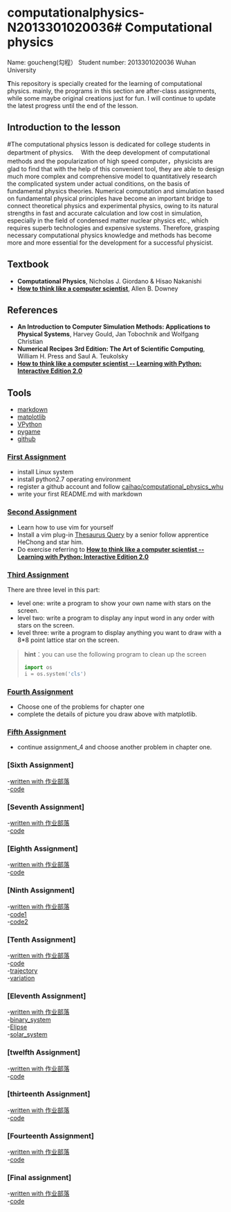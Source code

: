 # computationalphysics-N2013301020036# Computational physics

 Name: goucheng(勾程）
 Student number: 2013301020036
 Wuhan University

 **T**his repository is specially created for the learning of computational physics. mainly, the programs in this section are after-class assignments, while some maybe original creations just for fun. I will continue to update the latest progress until the end of the lesson.
 
## Introduction to the lesson
  #The computational physics lesson is dedicated for college students in department of physics.
 　With the deep development of computational methods and the popularization of high speed computer，physicists are glad to find that with the help of this convenient tool, they are able to design much more complex and comprehensive model to quantitatively research the complicated system under actual conditions, on the basis of fundamental physics theories. Numerical computation and simulation based on fundamental physical principles have become an important bridge to connect theoretical physics and experimental physics, owing to its natural strengths in fast and accurate calculation and low cost in simulation, especially in the field of condensed matter nuclear physics etc., which requires superb technologies and expensive systems. Therefore, grasping necessary computational physics knowledge and methods has become more and more essential for the development for a successful physicist.
 
## Textbook
- **Computational Physics**, Nicholas J. Giordano & Hisao Nakanishi
- [**How to think like a computer scientist**](http://www.greenteapress.com/thinkpython/), Allen B. Downey

## References
- **An Introduction to Computer Simulation Methods: Applications to Physical Systems**, Harvey Gould, Jan Tobochnik and Wolfgang Christian
- **Numerical Recipes 3rd Edition: The Art of Scientific Computing**, William H. Press and Saul A. Teukolsky
- [**How to think like a computer scientist -- Learning with Python: Interactive Edition 2.0**](http://interactivepython.org/runestone/static/thinkcspy/index.html)

## Tools
- [markdown](https://daringfireball.net/projects/markdown/)
- [matplotlib](http://matplotlib.org/)
- [VPython](http://vpython.org/)
- [pygame](http://pygame.org/hifi.html)
- [github](https://github.com/)


### [First Assignment](https://github.com/wuweipeng/computaitional_physics_N2013301020040/tree/master/Assignment_1)
- install Linux system 
- install python2.7 operating environment
- register a github account and follow [caihao/computational_physics_whu](https://github.com/caihao/computational_physics_whu)
- write your first README.md with markdown 
  
### [Second Assignment](https://github.com/wuweipeng/computaitional_physics_N2013301020040/tree/master/Assignment_2)
- Learn how to use vim for yourself
- Install a vim plug-in [Thesaurus Query](https://github.com/Ron89/thesaurus_query.vim) by a senior follow apprentice HeChong and star him.
- Do exercise referring to [**How to think like a computer scientist -- Learning with Python: Interactive Edition 2.0**](http://interactivepython.org/runestone/static/thinkcspy/index.html)

###  [Third Assignment](https://github.com/wuweipeng/computaitional_physics_N2013301020040/tree/master/Assignment_3)
  There are three level in this part:
  - level one: write a program to show your own name with stars on the screen.
  - level two: write a program to display any input word in any order with stars on the screen.
  - level three: write a program to display anything you want to draw with a 8*8 point lattice star on the screen.

> **hint**：you can use the following program to clean up the screen
> ```python
> import os
> i = os.system('cls')
> ```

### [Fourth Assignment](https://github.com/wuweipeng/computaitional_physics_N2013301020040/tree/master/Assignment_4)
- Choose one of the problems for chapter one 
- complete the details of picture you draw above with matplotlib.

### [Fifth Assignment](https://github.com/wuweipeng/computational_physics_N2013301020040/tree/master/Assignment_5)
- continue assignment_4 and choose another problem in chapter one. 

### [Sixth Assignment]
-[written with 作业部落](https://www.zybuluo.com/Pontus/note/413930)<br>
-[code](https://github.com/wuweipeng/computational_physics_N2013301020040/blob/master/Assignment_6/assignment_6.py)

### [Seventh Assignment]
-[written with 作业部落](https://www.zybuluo.com/Pontus/note/413940)<br>
-[code](https://github.com/wuweipeng/computational_physics_N2013301020040/blob/master/Assignment_7/assignment_7.py)

### [Eighth Assignment]
-[written with 作业部落](https://www.zybuluo.com/Pontus/note/321465)<br>
-[code](https://github.com/wuweipeng/computational_physics_N2013301020040/blob/master/Assignment_8/assignment_8.py)

### [Ninth Assignment]
-[written with 作业部落](https://www.zybuluo.com/Pontus/note/412215)<br>
-[code1](https://github.com/wuweipeng/computational_physics_N2013301020040/blob/master/Assignment_9/assignment_9.py)<br>
-[code2](https://github.com/wuweipeng/computational_physics_N2013301020040/blob/master/Assignment_9/assignment_9_1.py)

### [Tenth Assignment]
-[written with 作业部落](https://www.zybuluo.com/Pontus/note/412309)<br>
-[code](https://github.com/wuweipeng/computational_physics_N2013301020040/blob/master/Assignment_10/assignment_10.py)<br>
-[trajectory](https://github.com/wuweipeng/computational_physics_N2013301020040/blob/master/Assignment_10/trajectory.py)<br>
-[variation](https://github.com/wuweipeng/computational_physics_N2013301020040/blob/master/Assignment_10/variation.py)

### [Eleventh Assignment]
-[written with 作业部落](https://www.zybuluo.com/Pontus/note/414161)<br>
-[binary_system](https://github.com/wuweipeng/computational_physics_N2013301020040/blob/master/Assignment_11/binary_system.py)<br>
-[Elipse](https://github.com/wuweipeng/computational_physics_N2013301020040/blob/master/Assignment_11/elli_orbit.py)<br>
-[solar_system](https://github.com/wuweipeng/computational_physics_N2013301020040/blob/master/Assignment_11/solar_system.py%7E)

### [twelfth Assignment]
-[written with 作业部落](https://www.zybuluo.com/Pontus/note/414249)<br>
-[code](https://github.com/wuweipeng/computational_physics_N2013301020040/blob/master/Assignment_12/assignment_12.py)

### [thirteenth Assignment]
-[written with 作业部落](https://www.zybuluo.com/Pontus/note/414551)<br>
-[code](https://github.com/wuweipeng/computational_physics_N2013301020040/blob/master/Assignment_13/assignment_13.py)

### [Fourteenth Assignment]
-[written with 作业部落](https://www.zybuluo.com/Pontus/note/414710)<br>
-[code](https://github.com/wuweipeng/computational_physics_N2013301020040/blob/master/Assignment_14/assignment_14.py)

### [Final assignment]
-[written with 作业部落](https://www.zybuluo.com/Pontus/note/413485)<br>
-[code](https://github.com/wuweipeng/computational_physics_N2013301020040/blob/master/final.py)

